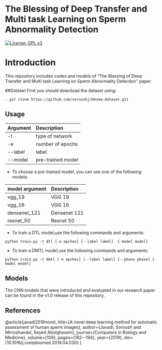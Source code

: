 # The Blessing of Deep Transfer and Multi task Learning on Sperm Abnormality Detection
[![License: GPL v3](https://img.shields.io/badge/License-GPLv3-blue.svg)](LICENSE)<br/>

# Introduction
This repository includes codes and models of "The Blessing of Deep Transfer and Multi task Learning on Sperm Abnormality Detection" paper.

##Dataset
First you should download the dataset using:
```
- git clone https://github.com/soroushj/mhsma-dataset.git
```
## Usage

| Argument | Description
| :--- | :----------
-t | type of network
-e| number of epochs
--label | label
--model | pre-trained model


- To choose a pre-trained model, you can use one of the following models:<br/>

| model argument | Description
| :--- | :----------
vgg_19 | VGG 19
vgg_16| VGG 16
densenet_121 | Densenet 121
resnet_50| Resnet 50

- To train a DTL model,use the following commands and arguments:<br />
```
python train.py -t dtl [-e epchos] [--label label]  [-model model]
```

- To train a DMTL model,use the following commands and arguments:<br />
```
python train.py -t dmtl [-e epchos] [--label label] [--phase phase] [-model model]
```

## Models
The CNN models that were introduced and evaluated in our research paper can be found in the v1.0 release of this repository.
## References
@article{javadi2019novel,
  title={A novel deep learning method for automatic assessment of human sperm images},
  author={Javadi, Soroush and Mirroshandel, Seyed Abolghasem},
  journal={Computers in Biology and Medicine},
  volume={109},
  pages={182--194},
  year={2019},
  doi={10.1016/j.compbiomed.2019.04.030}
}
